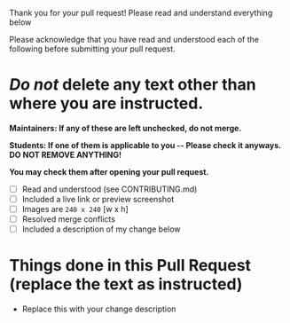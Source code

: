 Thank you for your pull request! Please read and understand everything below

Please acknowledge that you have read and understood each of the following before submitting your pull request.

# _Do not_ delete any text other than where you are instructed.


**Maintainers: If any of these are left unchecked, do not merge.**

**Students: If one of them is applicable to you -- Please check it anyways. DO NOT REMOVE ANYTHING!**

**You may check them after opening your pull request.**

- [ ] Read and understood (see CONTRIBUTING.md)
- [ ] Included a live link or preview screenshot
- [ ] Images are `240 x 240` [w x h]
- [ ] Resolved merge conflicts
- [ ] Included a description of my change below

# Things done in this Pull Request (replace the text as instructed)

- Replace this with your change description
